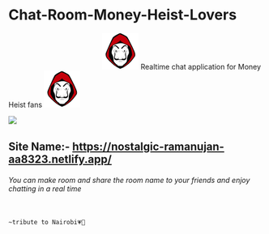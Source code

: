 # Chat-Room-Money-Heist-Lovers

  &nbsp; &nbsp; &nbsp; &nbsp; &nbsp; &nbsp; &nbsp; &nbsp; &nbsp; &nbsp; &nbsp; &nbsp; &nbsp;  &nbsp; &nbsp; &nbsp; &nbsp; &nbsp; &nbsp; &nbsp; &nbsp; &nbsp; &nbsp; &nbsp;![](client/public/logo.png) Realtime chat application for Money Heist fans ![](client/public/logo.png)



![](https://i.ibb.co/FnszgHF/snap.png)

## Site Name:- https://nostalgic-ramanujan-aa8323.netlify.app/
###### You can make room and share the room name to your friends and enjoy chatting in a real time  
                                                                                           ~tribute to Nairobi💗💖
